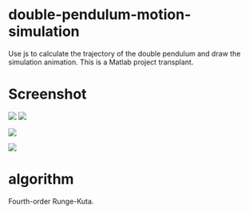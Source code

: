 # double-pendulum-motion-simulation
Use js to calculate the trajectory of the double pendulum and draw the simulation animation. This is a Matlab project transplant.
# Screenshot
![](https://upload-images.jianshu.io/upload_images/19767311-12e3c50f2d2699ce.png?imageMogr2/auto-orient/strip%7CimageView2/2/w/1240)
![](https://raw.githubusercontent.com/CGPer/picBed/master/img2.png)

![](https://raw.githubusercontent.com/CGPer/picBed/master/img1.png)

![](https://raw.githubusercontent.com/CGPer/picBed/master/imgscreenshot.gif)
# algorithm
Fourth-order Runge-Kuta.
